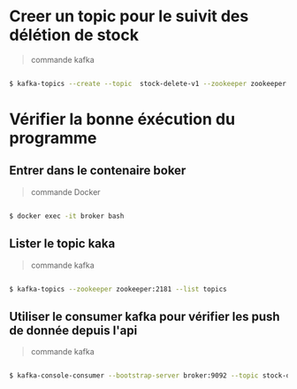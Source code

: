 # Creer un topic pour le suivit des délétion de stock

 > commande kafka

```bash

$ kafka-topics --create --topic  stock-delete-v1 --zookeeper zookeeper:2181 --config cleanup.policy=delete  --config  delete.retention.ms=604800000 --config  retention.ms=604800000 --partitions 3 --replication-factor 1

````

# Vérifier la bonne éxécution du programme

## Entrer dans le contenaire boker

 > commande Docker

````bash

$ docker exec -it broker bash

````

## Lister le topic kaka

> commande kafka

````bash

$ kafka-topics --zookeeper zookeeper:2181 --list topics

````

## Utiliser le consumer kafka pour vérifier les push de donnée depuis l'api

> commande kafka

````bash

$ kafka-console-consumer --bootstrap-server broker:9092 --topic stock-delete-v1 --from-beginning

````